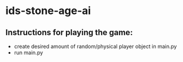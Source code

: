 # ids-stone-age-ai
## Instructions for playing the game:
* create desired amount of random/physical player object in main.py
* run main.py